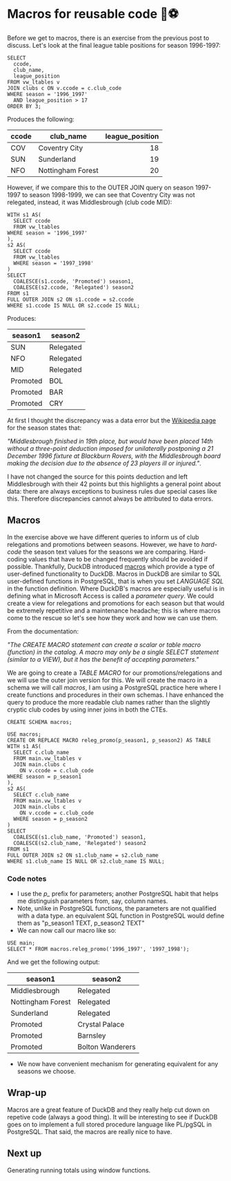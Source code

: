 # Macros for reusable code 🦆⚽

Before we get to macros, there is an exercise from the previous post to discuss. Let's look at the final league table positions for season 1996-1997:

```tsql
SELECT
  ccode,
  club_name,
  league_position
FROM vw_ltables v
JOIN clubs c ON v.ccode = c.club_code
WHERE season = '1996_1997'
  AND league_position > 17
ORDER BY 3;
```

Produces the following:

| ccode |     club_name     | league_position |
|-------|-------------------|----------------:|
| COV   | Coventry City     | 18              |
| SUN   | Sunderland        | 19              |
| NFO   | Nottingham Forest | 20              |


However, if we compare this to the OUTER JOIN query on season 1997-1997 to season 1998-1999, we can see that Coventry City was not relegated, instead, it was Middlesbrough (club code MID):

```tsql
WITH s1 AS(
  SELECT ccode
  FROM vw_ltables
WHERE season = '1996_1997'
),
s2 AS(
  SELECT ccode
  FROM vw_ltables
  WHERE season = '1997_1998'
)
SELECT
  COALESCE(s1.ccode, 'Promoted') season1,
  COALESCE(s2.ccode, 'Relegated') season2
FROM s1
FULL OUTER JOIN s2 ON s1.ccode = s2.ccode
WHERE s1.ccode IS NULL OR s2.ccode IS NULL;
```

Produces:

| season1  |  season2  |
|----------|-----------|
| SUN      | Relegated |
| NFO      | Relegated |
| MID      | Relegated |
| Promoted | BOL       |
| Promoted | BAR       |
| Promoted | CRY       |


At first I thought the discrepancy was a data error but the [Wikipedia page](https://en.wikipedia.org/wiki/1996%E2%80%9397_FA_Premier_League) for the season states that:

_"Middlesbrough finished in 19th place, but would have been placed 14th without a three-point deduction imposed for unilaterally postponing a 21 December 1996 fixture at Blackburn Rovers, with the Middlesbrough board making the decision due to the absence of 23 players ill or injured."_. 

I have not changed the source for this points deduction and left Middlesbrough with their 42 points but this highlights a general point about data: there are always exceptions to business rules due special cases like this. Therefore discrepancies cannot always be attributed to data errors.

## Macros

In the exercise above we have different queries to inform us of  club relegations and promotions between seasons. However, we have to _hard-code_ the season text values for the seasons we are comparing. Hard-coding values that have to be changed frequently should be avoided if possible. Thankfully, DuckDB introduced [macros](https://duckdb.org/docs/sql/statements/create_macro.html) which provide a type of user-defined functionality to DuckDB. Macros in DuckDB are similar to SQL user-defined functions in PostgreSQL, that is when you set _LANGUAGE SQL_ in the function definition. Where DuckDB's macros are especially useful is in defining what in Microsoft Access is called a _parameter query_. We could create a view for relegations and promotions for each season but that would be extremely repetitive and a maintenance headache; this is where macros come to the rescue so let's see how they work and how we can use them.

From the documentation:

_"The CREATE MACRO statement can create a scalar or table macro (function) in the catalog. A macro may only be a single SELECT statement (similar to a VIEW), but it has the benefit of accepting parameters."_

We are going to create a _TABLE MACRO_ for our promotions/relegations and we will use the outer join version for this. We will create the macro in a schema we will call _macros_, I am using a PostgreSQL practice here where I create functions and procedures in their own schemas. I have enhanced the query to produce the more readable club names rather than the slightly cryptic club codes by using inner joins in both the CTEs.

```tsql
CREATE SCHEMA macros;
```

```tsql
USE macros;
CREATE OR REPLACE MACRO releg_promo(p_season1, p_season2) AS TABLE
WITH s1 AS(
  SELECT c.club_name
  FROM main.vw_ltables v
  JOIN main.clubs c
    ON v.ccode = c.club_code
WHERE season = p_season1
),
s2 AS(
  SELECT c.club_name
  FROM main.vw_ltables v
  JOIN main.clubs c
    ON v.ccode = c.club_code
  WHERE season = p_season2
)
SELECT
  COALESCE(s1.club_name, 'Promoted') season1,
  COALESCE(s2.club_name, 'Relegated') season2
FROM s1
FULL OUTER JOIN s2 ON s1.club_name = s2.club_name
WHERE s1.club_name IS NULL OR s2.club_name IS NULL;
```
### Code notes

- I use the _p\__ prefix for parameters; another PostgreSQL habit that helps me distinguish parameters from, say, column names.
- Note, unlike in PostgreSQL functions, the parameters are not qualified with a data type. an equivalent SQL function in PostgreSQL would define them as "p_season1 TEXT, p_season2 TEXT"
- We can now call our macro like so:

```tsql
USE main;
SELECT * FROM macros.releg_promo('1996_1997', '1997_1998');
```

And we get the following output:

|      season1      |     season2      |
|-------------------|------------------|
| Middlesbrough     | Relegated        |
| Nottingham Forest | Relegated        |
| Sunderland        | Relegated        |
| Promoted          | Crystal Palace   |
| Promoted          | Barnsley         |
| Promoted          | Bolton Wanderers |


- We now have convenient mechanism for generating equivalent for any seasons we choose.

## Wrap-up

Macros are a great feature of DuckDB and they really help cut down on repetive code (always a good thing). It will be interesting to see if DuckDB goes on to implement a full stored procedure language like PL/pgSQL in PostgreSQL. That said, the macros are really nice to have.

## Next up

Generating running totals using window functions.